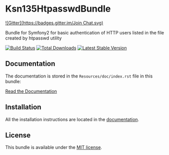 Ksn135HtpasswdBundle
====================
[![Gitter](https://badges.gitter.im/Join Chat.svg)](https://gitter.im/ksn135/HtpasswdBundle?utm_source=badge&utm_medium=badge&utm_campaign=pr-badge&utm_content=badge)

Bundle for Symfony2 for basic authentication of HTTP users listed in the file created by htpasswd utility

[![Build Status](https://secure.travis-ci.org/ksn135/HtpasswdBundle.png?branch=master)](https://travis-ci.org/ksn135/HtpasswdBundle) [![Total Downloads](https://poser.pugx.org/ksn135/htpasswd-bundle/downloads.png)](https://packagist.org/packages/ksn135/htpasswd-bundle) [![Latest Stable Version](https://poser.pugx.org/ksn135/htpasswd-bundle/v/stable.png)](https://packagist.org/packages/ksn135/htpasswd-bundle)

Documentation
-------------

The documentation is stored in the `Resources/doc/index.rst` file in this bundle:

[Read the Documentation](https://github.com/ksn135/HtpasswdBundle/blob/master/Resources/doc/index.rst)

Installation
------------

All the installation instructions are located in the [documentation](https://github.com/ksn135/HtpasswdBundle/blob/master/Resources/doc/index.rst).


License
-------

This bundle is available under the [MIT license](https://github.com/ksn135/HtpasswdBundle/blob/master/Resources/meta/LICENSE).

